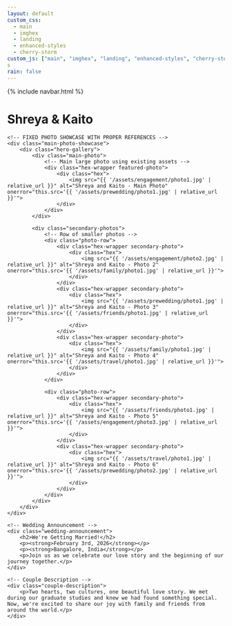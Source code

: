 ```yaml
---
layout: default
custom_css:
  - main
  - imghex
  - landing
  - enhanced-styles
  - cherry-storm
custom_js: ["main", "imghex", "landing", "enhanced-styles", "cherry-storm", "homepage-carousel"]
s
rain: false
---
```


{% include navbar.html %}

<div class="main-content-enhanced">
    <div class="center">
        <h1 class="main-title">
            <span class="shreya">Shreya</span>
            <span class="oli"> & </span>
            <span class="kaito">Kaito</span>
        </h1>
    </div>

    <!-- FIXED PHOTO SHOWCASE WITH PROPER REFERENCES -->
    <div class="main-photo-showcase">
        <div class="hero-gallery">
            <div class="main-photo">
                <!-- Main large photo using existing assets -->
                <div class="hex-wrapper featured-photo">
                    <div class="hex">
                        <img src="{{ '/assets/engagement/photo1.jpg' | relative_url }}" alt="Shreya and Kaito - Main Photo" onerror="this.src='{{ '/assets/prewedding/photo1.jpg' | relative_url }}'">
                    </div>
                </div>
            </div>
            
            <div class="secondary-photos">
                <!-- Row of smaller photos -->
                <div class="photo-row">
                    <div class="hex-wrapper secondary-photo">
                        <div class="hex">
                            <img src="{{ '/assets/engagement/photo2.jpg' | relative_url }}" alt="Shreya and Kaito - Photo 2" onerror="this.src='{{ '/assets/family/photo1.jpg' | relative_url }}'">
                        </div>
                    </div>
                    <div class="hex-wrapper secondary-photo">
                        <div class="hex">
                            <img src="{{ '/assets/prewedding/photo1.jpg' | relative_url }}" alt="Shreya and Kaito - Photo 3" onerror="this.src='{{ '/assets/friends/photo1.jpg' | relative_url }}'">
                        </div>
                    </div>
                    <div class="hex-wrapper secondary-photo">
                        <div class="hex">
                            <img src="{{ '/assets/family/photo1.jpg' | relative_url }}" alt="Shreya and Kaito - Photo 4" onerror="this.src='{{ '/assets/travel/photo1.jpg' | relative_url }}'">
                        </div>
                    </div>
                </div>
                
                <div class="photo-row">
                    <div class="hex-wrapper secondary-photo">
                        <div class="hex">
                            <img src="{{ '/assets/friends/photo1.jpg' | relative_url }}" alt="Shreya and Kaito - Photo 5" onerror="this.src='{{ '/assets/engagement/photo3.jpg' | relative_url }}'">
                        </div>
                    </div>
                    <div class="hex-wrapper secondary-photo">
                        <div class="hex">
                            <img src="{{ '/assets/travel/photo1.jpg' | relative_url }}" alt="Shreya and Kaito - Photo 6" onerror="this.src='{{ '/assets/prewedding/photo2.jpg' | relative_url }}'">
                        </div>
                    </div>
                </div>
            </div>
        </div>
    </div>

    <!-- Wedding Announcement -->
    <div class="wedding-announcement">
        <h2>We're Getting Married!</h2>
        <p><strong>February 3rd, 2026</strong></p>
        <p><strong>Bangalore, India</strong></p>
        <p>Join us as we celebrate our love story and the beginning of our journey together.</p>
    </div>

    <!-- Couple Description -->
    <div class="couple-description">
        <p>Two hearts, two cultures, one beautiful love story. We met during our graduate studies and knew we had found something special. Now, we're excited to share our joy with family and friends from around the world.</p>
    </div>
</div>
